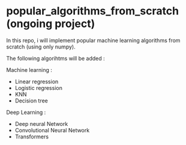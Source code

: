 # popular_algorithms_from_scratch (ongoing project)
In this repo, i will implement popular machine learning algorithms from scratch (using only numpy). 

The following algorihtms will be added : 

Machine learning : 
- Linear regression
- Logistic regression
- KNN
- Decision tree

Deep Learning :
- Deep neural Network
- Convolutional Neural Network
- Transformers
